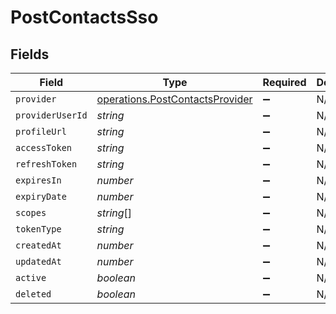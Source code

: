 # PostContactsSso


## Fields

| Field                                                                              | Type                                                                               | Required                                                                           | Description                                                                        |
| ---------------------------------------------------------------------------------- | ---------------------------------------------------------------------------------- | ---------------------------------------------------------------------------------- | ---------------------------------------------------------------------------------- |
| `provider`                                                                         | [operations.PostContactsProvider](../../models/operations/postcontactsprovider.md) | :heavy_minus_sign:                                                                 | N/A                                                                                |
| `providerUserId`                                                                   | *string*                                                                           | :heavy_minus_sign:                                                                 | N/A                                                                                |
| `profileUrl`                                                                       | *string*                                                                           | :heavy_minus_sign:                                                                 | N/A                                                                                |
| `accessToken`                                                                      | *string*                                                                           | :heavy_minus_sign:                                                                 | N/A                                                                                |
| `refreshToken`                                                                     | *string*                                                                           | :heavy_minus_sign:                                                                 | N/A                                                                                |
| `expiresIn`                                                                        | *number*                                                                           | :heavy_minus_sign:                                                                 | N/A                                                                                |
| `expiryDate`                                                                       | *number*                                                                           | :heavy_minus_sign:                                                                 | N/A                                                                                |
| `scopes`                                                                           | *string*[]                                                                         | :heavy_minus_sign:                                                                 | N/A                                                                                |
| `tokenType`                                                                        | *string*                                                                           | :heavy_minus_sign:                                                                 | N/A                                                                                |
| `createdAt`                                                                        | *number*                                                                           | :heavy_minus_sign:                                                                 | N/A                                                                                |
| `updatedAt`                                                                        | *number*                                                                           | :heavy_minus_sign:                                                                 | N/A                                                                                |
| `active`                                                                           | *boolean*                                                                          | :heavy_minus_sign:                                                                 | N/A                                                                                |
| `deleted`                                                                          | *boolean*                                                                          | :heavy_minus_sign:                                                                 | N/A                                                                                |